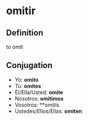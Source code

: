# omitir

## Definition
to omit

## Conjugation

- Yo: **omito**
- Tú: **omites**
- Él/Ella/Usted: **omite**
- Nosotros: **omitimos**
- Vosotros: **omitís
- Ustedes/Ellos/Ellas: **omiten**